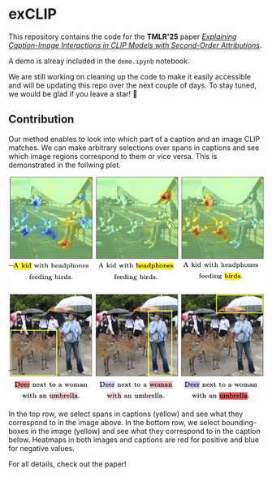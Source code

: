 # exCLIP
This repository contains the code for the **TMLR'25** paper [*Explaining Caption-Image Interactions in CLIP Models with Second-Order Attributions*](https://openreview.net/forum?id=HUUL19U7HP).

A demo is alreay included in the `demo.ipynb` notebook.

We are still working on cleaning up the code to make it easily accessible and will be updating this repo over the next couple of days.
To stay tuned, we would be glad if you leave a star! 🤩

## Contribution

Our method enables to look into which part of a caption and an image CLIP matches.
We can make arbitrary selections over spans in captions and see which image regions correspond to them or vice versa.
This is demonstrated in the follwing plot.

![example](examples/demo_plot.png)

In the top row, we select spans in captions (yellow) and see what they correspond to in the image above. In the bottom row, we select bounding-boxes in the image (yellow) and see what they correspond to in the caption below. Heatmaps in both images and captions are red for positive and blue for negative values.

For all details, check out the paper!